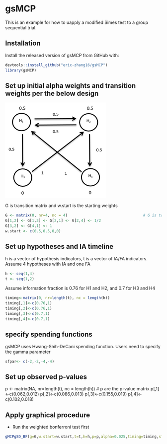 # gsMCP
This is an example for how to uapply a modified Simes test to a group sequential trial. 

## Installation

Install the released version of gsMCP from GitHub with:

``` r
devtools::install_github("eric-zhang16/gsMCP")
library(gsMCP)
```
## Set up initial alpha weights and transition weights per the below design

![Testing Strategy](https://github.com/eric-zhang16/gsMCP/blob/main/design.PNG?raw=true)

G is transition matrix and w.start is the starting weights
``` r
G <- matrix(0, nr=4, nc = 4)                                  # G is transition matrix
G[1,2] <- G[1,3] <- G[2,1] <- G[2,4] <- 1/2
G[3,2] <- G[4,1] <- 1
w.start <- c(0.5,0.5,0,0)       
```
## Set up hypotheses and IA timeline
h is a vector of hypothesis indicators, t is a vector of IA/FA indicators. Assume 4 hypotheses with IA and one FA
``` r
h <- seq(1,4)
t <- seq(1,2)
```
Assume information fraction is 0.76 for H1 and H2, and 0.7 for H3 and H4
``` r
timing<-matrix(0, nr=length(t), nc = length(h))                                                            
timing[,1]<-c(0.76,1)
timing[,2]<-c(0.76,1)
timing[,3]<-c(0.7,1)
timing[,4]<-c(0.7,1)
```
## specify spending functions
gsMCP uses Hwang-Shih-DeCani spending function. Users need to specify the gamma parameter

``` r
sfpar<- c(-2,-2,-4,-4)
```
## Set up observed p-values
p <- matrix(NA, nr=length(t), nc = length(h))   # p are the p-value matrix
p[,1]<-c(0.062,0.012)
p[,2]<-c(0.086,0.013)
p[,3]<-c(0.155,0.019)
p[,4]<-c(0.102,0.018)

## Apply graphical procedure 

* Run the weighted bonferroni test first
``` r
gMCPgSD_BF(g=G,w.start=w.start,t=t,h=h,p=p,alpha=0.025,timing=timing,sfpar=sfpar,debug=0)

```

